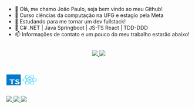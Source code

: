 - 👋 Olá, me chamo João Paulo, seja bem vindo ao meu Github! 
- 👀 Curso ciências da computação na UFG e estagío pela Meta
- 🌱 Estudando para me tornar um dev fullstack!
- 🎒 C# .NET | Java Springboot | JS-TS React | TDD-DDD
- 📫 Informações de contato e um pouco do meu trabalho estarão abaixo!

##

<div align="center">
  <a href="https://github.com/jp-grilo">
    <img height="180em" src="https://github-readme-stats.vercel.app/api?username=jp-grilo&show_icons=true&theme=gotham&include_all_commits=true&count_private=true"/>
    <img height="180em" src="https://github-readme-stats.vercel.app/api/top-langs/?username=jp-grilo&layout=compact&langs_count=7&theme=gotham"/>
  </a>
</div>
  
  ##
  
<div style="display: inline_block"><br>
  <img align="center" alt="Rafa-Ts" height="30" width="40" src="https://raw.githubusercontent.com/devicons/devicon/master/icons/typescript/typescript-plain.svg">
  <img align="center" alt="Rafa-React" height="30" width="40" src="https://raw.githubusercontent.com/devicons/devicon/master/icons/react/react-original.svg">
</div>

  ##
  
<div> 
  <a href="https://www.instagram.com/joao.griloo/" target="_blank">
    <img src="https://img.shields.io/badge/-Instagram-%23E4405F?style=for-the-badge&logo=instagram&logoColor=white" target="_blank">
  </a> 
  <a href = "mailto:joaoplopescg@gmail.com">
    <img src="https://img.shields.io/badge/-Gmail-%23333?style=for-the-badge&logo=gmail&logoColor=white" target="_blank">
  </a>
  <a href="https://www.linkedin.com/in/joaogrilh0/" target="_blank">
    <img src="https://img.shields.io/badge/-LinkedIn-%230077B5?style=for-the-badge&logo=linkedin&logoColor=white" target="_blank">
  </a> 
</div>
